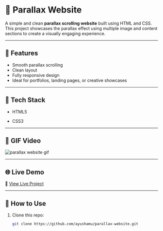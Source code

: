 # 🌄 Parallax Website

A simple and clean **parallax scrolling website** built using HTML and CSS. This project showcases the parallax effect using multiple image and content sections to create a visually engaging experience.

---

## 📌 Features
- Smooth parallax scrolling
- Clean layout
- Fully responsive design
- Ideal for portfolios, landing pages, or creative showcases

---

## 🚀 Tech Stack
- HTML5

- CSS3

---
## 📸 GIF Video
![parallax website gif](https://github.com/user-attachments/assets/e23c52e9-220e-46d4-81be-b7182da4f296)

---
## 🌐 Live Demo
🔗 [View Live Project](https://ayushamu.github.io/parallax-website/)

---

## 📁 How to Use
1. Clone this repo:
   ```bash
   git clone https://github.com/ayushamu/parallax-website.git
